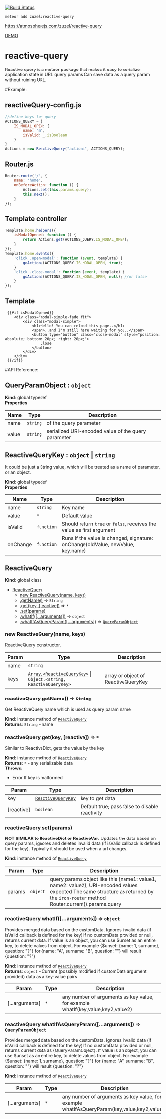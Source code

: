 [![Build Status](https://travis-ci.org/iSuslov/reactive-query.svg?branch=master)](https://travis-ci.org/iSuslov/reactive-query)

```
meteor add zuzel:reactive-query
```

<a href="https://atmospherejs.com/zuzel/reactive-query">https://atmospherejs.com/zuzel/reactive-query</a>

<a href="http://reactive-query.meteor.com/">DEMO</a>

# reactive-query
Reactive query is a meteor package that makes it easy to serialize application state in URL query params
Can save data as a query param without ruining URL.

#Example:

## reactiveQuery-config.js
```js
//define keys for query
ACTIONS_QUERY = {
    IS_MODAL_OPEN: {
        name: "m",
        isValid: _.isBoolean
    }
}
Actions = new ReactiveQuery("actions", ACTIONS_QUERY);
```

## Router.js
```js
Router.route('/', {
    name: 'home',
    onBeforeAction: function () {
        Actions.set(this.params.query);
        this.next();
    }
});
```

## Template controller
```js
Template.home.helpers({
    isModalOpened: function () {
        return Actions.get(ACTIONS_QUERY.IS_MODAL_OPEN);
    }
});
Template.home.events({
    'click .open-modal': function (event, template) {
        goActions(ACTIONS_QUERY.IS_MODAL_OPEN, true);
    }
    'click .close-modal': function (event, template) {
        goActions(ACTIONS_QUERY.IS_MODAL_OPEN, null); //or false
    }
});
```

## Template
```
 {{#if isModalOpened}}
    <div class="modal-simple-fade fit">
        <div class="modal-simple">
            <h1>Hello! You can reload this page..</h1>
            <span>..and I'm still here waiting for you..</span>
            <button type="button" class="close-modal" style="position: absolute; bottom: 20px; right: 20px;">
                Close
            </button>
        </div>
    </div>
 {{/if}}
```

#API Reference:
<a name="QueryParamObject"></a>
## QueryParamObject : <code>object</code>
**Kind**: global typedef  
**Properties**

| Name | Type | Description |
| --- | --- | --- |
| name | <code>string</code> | of the query parameter |
| value | <code>string</code> | serialized URI-encoded value of the query parameter |


<a name="ReactiveQueryKey"></a>
## ReactiveQueryKey : <code>object</code> &#124; <code>string</code>
It could be just a String value, which will be treated as a name of parameter, or an object.

**Kind**: global typedef  
**Properties**

| Name | Type | Description |
| --- | --- | --- |
| name | <code>string</code> | Key name |
| value | <code>\*</code> | Default value |
| isValid | <code>function</code> | Should return `true` or `false`, receives the value as first argument |
| onChange | <code>function</code> | Runs if the value is changed, signature: onChange(oldValue, newValue, key.name) |


<a name="ReactiveQuery"></a>
## ReactiveQuery
**Kind**: global class  

* [ReactiveQuery](#ReactiveQuery)
    * [new ReactiveQuery(name, keys)](#new_ReactiveQuery_new)
    * [.getName()](#ReactiveQuery+getName) ⇒ <code>String</code>
    * [.get(key, [reactive])](#ReactiveQuery+get) ⇒ <code>\*</code>
    * [.set(params)](#ReactiveQuery+set)
    * [.whatIf([...arguments])](#ReactiveQuery+whatIf) ⇒ <code>object</code>
    * [.whatIfAsQueryParam([...arguments])](#ReactiveQuery+whatIfAsQueryParam) ⇒ <code>[QueryParamObject](#QueryParamObject)</code>

<a name="new_ReactiveQuery_new"></a>
### new ReactiveQuery(name, keys)
ReactiveQuery constructor.


| Param | Type | Description |
| --- | --- | --- |
| name | <code>string</code> |  |
| keys | <code>[Array.&lt;ReactiveQueryKey&gt;](#ReactiveQueryKey)</code> &#124; <code>Object.&lt;string, ReactiveQueryKey&gt;</code> | array or object of ReactiveQueryKey |

<a name="ReactiveQuery+getName"></a>
### reactiveQuery.getName() ⇒ <code>String</code>
Get ReactiveQuery name which is used as query param name

**Kind**: instance method of <code>[ReactiveQuery](#ReactiveQuery)</code>  
**Returns**: <code>String</code> - name  
<a name="ReactiveQuery+get"></a>
### reactiveQuery.get(key, [reactive]) ⇒ <code>\*</code>
Similar to ReactiveDict, gets the value by the key

**Kind**: instance method of <code>[ReactiveQuery](#ReactiveQuery)</code>  
**Returns**: <code>\*</code> - any serializable data  
**Throws**:

- Error If key is malformed


| Param | Type | Description |
| --- | --- | --- |
| key | <code>[ReactiveQueryKey](#ReactiveQueryKey)</code> | key to get data |
| [reactive] | <code>boolean</code> | Default true; pass false to disable reactivity |

<a name="ReactiveQuery+set"></a>
### reactiveQuery.set(params)
**NOT SIMILAR to ReactiveDict or ReactiveVar**.
Updates the data based on query params, ignores and deletes invalid data (if isValid callback is defined for the
key).
Typically it should be used when a url changes.

**Kind**: instance method of <code>[ReactiveQuery](#ReactiveQuery)</code>  

| Param | Type | Description |
| --- | --- | --- |
| params | <code>object</code> | query params object like this {name1: value1, name2: value2}, URI-encoded values expected The same structure as returned by the `iron-router` method Router.current().params.query |

<a name="ReactiveQuery+whatIf"></a>
### reactiveQuery.whatIf([...arguments]) ⇒ <code>object</code>
Provides merged data based on the customData. Ignores invalid data (if isValid callback is defined for the key)
If no customData provided or null, returns current data.
If value is an object, you can use $unset as an entire key, to delete values from object.
For example {$unset: {name: 1, surname}, question: "?"} for {name: "A", surname: "B",  question: ""}
will result {question: "?"}

**Kind**: instance method of <code>[ReactiveQuery](#ReactiveQuery)</code>  
**Returns**: <code>object</code> - Current (possibly modified if customData argument provided) data as a key-value pairs  

| Param | Type | Description |
| --- | --- | --- |
| [...arguments] | <code>\*</code> | any number of arguments as key value, for example whatIf(key,value,key2,value2) |

<a name="ReactiveQuery+whatIfAsQueryParam"></a>
### reactiveQuery.whatIfAsQueryParam([...arguments]) ⇒ <code>[QueryParamObject](#QueryParamObject)</code>
Provides merged data based on the customData. Ignores invalid data (if isValid callback is defined for the key)
If no customData provided or null, returns current data as {QueryParamObject}.
If value is an object, you can use $unset as an entire key, to delete values from object.
For example {$unset: {name: 1, surname}, question: "?"} for {name: "A", surname: "B",  question: ""}
will result {question: "?"}

**Kind**: instance method of <code>[ReactiveQuery](#ReactiveQuery)</code>  

| Param | Type | Description |
| --- | --- | --- |
| [...arguments] | <code>\*</code> | any number of arguments as key value, for example whatIfAsQueryParam(key,value,key2,value2) |

